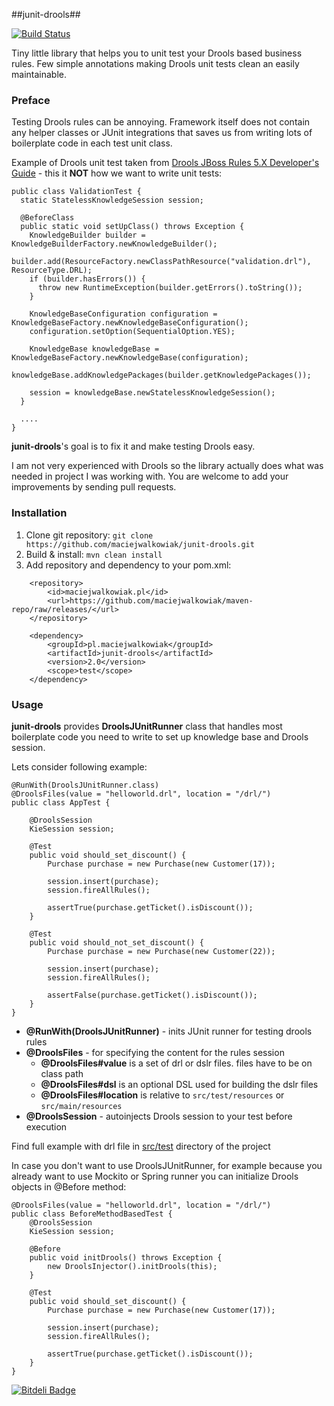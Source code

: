 ##junit-drools##

[![Build Status](https://drone.io/github.com/maciejwalkowiak/junit-drools/status.png)](https://drone.io/github.com/maciejwalkowiak/junit-drools/latest)

Tiny little library that helps you to unit test your Drools based business rules. Few simple annotations making Drools unit tests clean an easily maintainable.


### Preface ###

Testing Drools rules can be annoying. Framework itself does not contain any helper classes or JUnit integrations that saves us from writing lots of boilerplate code in each test unit class. 

Example of Drools unit test taken from [Drools JBoss Rules 5.X Developer's Guide](https://code.google.com/p/droolsbook) - this it **NOT** how we want to write unit tests:

    public class ValidationTest {
      static StatelessKnowledgeSession session;
      
      @BeforeClass
      public static void setUpClass() throws Exception {
        KnowledgeBuilder builder = KnowledgeBuilderFactory.newKnowledgeBuilder();
        builder.add(ResourceFactory.newClassPathResource("validation.drl"), ResourceType.DRL);
        if (builder.hasErrors()) {
          throw new RuntimeException(builder.getErrors().toString());
        }
        
        KnowledgeBaseConfiguration configuration = KnowledgeBaseFactory.newKnowledgeBaseConfiguration();
        configuration.setOption(SequentialOption.YES);
    
        KnowledgeBase knowledgeBase = KnowledgeBaseFactory.newKnowledgeBase(configuration);
        knowledgeBase.addKnowledgePackages(builder.getKnowledgePackages());
        
        session = knowledgeBase.newStatelessKnowledgeSession();
      }
      
      ....
    }


**junit-drools**'s goal is to fix it and make testing Drools easy.

I am not very experienced with Drools so the library actually does what was needed in project I was working with. You are welcome to add your improvements by sending pull requests.

### Installation ###

1. Clone git repository: `git clone https://github.com/maciejwalkowiak/junit-drools.git`
2. Build & install: `mvn clean install`
3. Add repository and dependency to your pom.xml:

```
    <repository>
        <id>maciejwalkowiak.pl</id>
        <url>https://github.com/maciejwalkowiak/maven-repo/raw/releases/</url>
    </repository>
```
        
```
    <dependency>
        <groupId>pl.maciejwalkowiak</groupId>
        <artifactId>junit-drools</artifactId>
        <version>2.0</version>
        <scope>test</scope>
    </dependency>
```

### Usage ###

**junit-drools** provides **DroolsJUnitRunner** class that handles most boilerplate code you need to write to set up knowledge base and Drools session. 
    
Lets consider following example:    

    @RunWith(DroolsJUnitRunner.class)
    @DroolsFiles(value = "helloworld.drl", location = "/drl/")
    public class AppTest {
    
        @DroolsSession
        KieSession session;
    
        @Test
        public void should_set_discount() {
            Purchase purchase = new Purchase(new Customer(17));
    
            session.insert(purchase);
            session.fireAllRules();
    
            assertTrue(purchase.getTicket().isDiscount());
        }
    
        @Test
        public void should_not_set_discount() {
            Purchase purchase = new Purchase(new Customer(22));
    
            session.insert(purchase);
            session.fireAllRules();
    
            assertFalse(purchase.getTicket().isDiscount());
        }
    }

- **@RunWith(DroolsJUnitRunner)** - inits JUnit runner for testing drools rules
- **@DroolsFiles** - for specifying the content for the rules session
  - **@DroolsFiles#value** is a set of drl or dslr files. files have to be on class path
  - **@DroolsFiles#dsl** is an optional DSL used for building the dslr files
  - **@DroolsFiles#location** is relative to ```src/test/resources``` or ```src/main/resources```
- **@DroolsSession** - autoinjects Drools session to your test before execution

Find full example with drl file in [src/test](https://github.com/maciejwalkowiak/junit-drools/tree/master/src/test) directory of the project

In case you don't want to use DroolsJUnitRunner, for example because you already want to use Mockito or Spring runner you can initialize Drools objects in @Before method:

    @DroolsFiles(value = "helloworld.drl", location = "/drl/")
    public class BeforeMethodBasedTest {
        @DroolsSession
        KieSession session;
    
        @Before
        public void initDrools() throws Exception {
            new DroolsInjector().initDrools(this);
        }
    
        @Test
        public void should_set_discount() {
            Purchase purchase = new Purchase(new Customer(17));
    
            session.insert(purchase);
            session.fireAllRules();
    
            assertTrue(purchase.getTicket().isDiscount());
        }
    }


[![Bitdeli Badge](https://d2weczhvl823v0.cloudfront.net/maciejwalkowiak/junit-drools/trend.png)](https://bitdeli.com/free "Bitdeli Badge")

